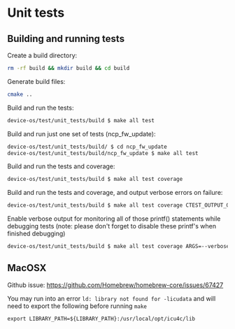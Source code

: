 Unit tests
==========

Building and running tests
--------------------------

Create a build directory:

```bash
rm -rf build && mkdir build && cd build
```

Generate build files:

```bash
cmake ..
```

Build and run the tests:

```bash
device-os/test/unit_tests/build $ make all test
```

Build and run just one set of tests (ncp_fw_update):

```bash
device-os/test/unit_tests/build/ $ cd ncp_fw_update
device-os/test/unit_tests/build/ncp_fw_update $ make all test
```

Build and run the tests and coverage:

```bash
device-os/test/unit_tests/build $ make all test coverage
```

Build and run the tests and coverage, and output verbose errors on failure:

```bash
device-os/test/unit_tests/build $ make all test coverage CTEST_OUTPUT_ON_FAILURE=TRUE
```

Enable verbose output for monitoring all of those printf() statements while debugging tests
(note: please don't forget to disable these printf's when finished debugging)

```bash
device-os/test/unit_tests/build $ make all test coverage ARGS=--verbose
```


MacOSX
------

Github issue: https://github.com/Homebrew/homebrew-core/issues/67427

You may run into an error `ld: library not found for -licudata` and will need to export the following before running `make`

`export LIBRARY_PATH=${LIBRARY_PATH}:/usr/local/opt/icu4c/lib`
